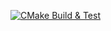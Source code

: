 [![CMake Build & Test](https://github.com/ifeiera/system-info-c/actions/workflows/cmake-single-platform.yml/badge.svg)](https://github.com/ifeiera/system-info-c/actions/workflows/cmake-single-platform.yml)
